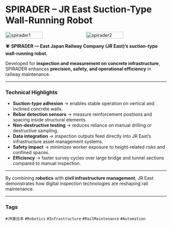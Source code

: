 # SPIRADER – JR East Suction-Type Wall-Running Robot

<div style="display:flex;flex-wrap:wrap;gap:10px">
  <img src="/alvin-site/JPG_VID/PXL_20240514_083932908.jpg?v=3" alt="spirader1" width="48%">
  <img src="/alvin-site/JPG_VID/PXL_20240514_085113189.jpg?v=3" alt="spirader2" width="48%">
</div>

🕷️ **SPIRADER — East Japan Railway Company (JR East)’s suction-type wall-running robot.**  

Developed for **inspection and measurement on concrete infrastructure**, SPIRADER enhances **precision, safety, and operational efficiency** in railway maintenance.  

---

### Technical Highlights
- **Suction-type adhesion** → enables stable operation on vertical and inclined concrete walls.  
- **Rebar detection sensors** → measure reinforcement positions and spacing inside structural elements.  
- **Non-destructive testing** → reduces reliance on manual drilling or destructive sampling.  
- **Data integration** → inspection outputs feed directly into JR East’s infrastructure asset management systems.  
- **Safety impact** → minimizes worker exposure to height-related risks and confined spaces.  
- **Efficiency** → faster survey cycles over large bridge and tunnel sections compared to manual inspection.  

---

By combining **robotics** with **civil infrastructure management**, JR East demonstrates how digital inspection technologies are reshaping rail maintenance.  

---

### Tags  
`#JR東日本` `#Robotics` `#Infrastructure` `#RailMaintenance` `#Automation`
